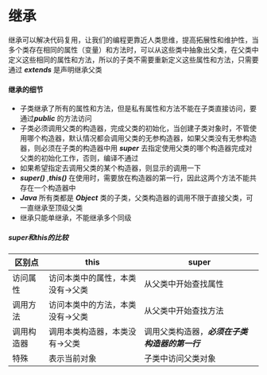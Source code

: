 # 继承

继承可以解决代码复用，让我们的编程更靠近人类思维，提高拓展性和维护性，当多个类存在相同的属性（变量）和方法时，可以从这些类中抽象出父类，在父类中定义这些相同的属性和方法，所以的子类不需要重新定义这些属性和方法，只需要通过 ***extends*** 是声明继承父类



#### **继承的细节**

- 子类继承了所有的属性和方法，但是私有属性和方法不能在子类直接访问，要通过***public*** 的方法访问
- 子类必须调用父类的构造器，完成父类的初始化，当创建子类对象时，不管使用哪个构造器，默认情况都会调用父类的无参构造器，如果父类没有无参构造器，则必须在子类的构造器中用  ***super***  去指定使用父类的哪个构造器完成对父类的初始化工作，否则，编译不通过
- 如果希望指定去调用父类的某个构造器，则显示的调用一下
- ***super()***  ,***this()***  在使用时，需要放在构造器的第一行，因此这两个方法不能共存在一个构造器中
- ***Java*** 所有类都是 ***Object*** 类的子类，父类构造器的调用不限于直接父类，可一直继承至顶级父类
- 继承只能单继承，不能继承多个同级

##### super和this的比较

| 区别点     | this                             | super                                          |
| ---------- | -------------------------------- | ---------------------------------------------- |
| 访问属性   | 访问本类中的属性，本类没有->父类 | 从父类中开始查找属性                           |
| 调用方法   | 访问本类中的方法，本类没有->父类 | 从父类中开始查找方法                           |
| 调用构造器 | 调用本类构造器，本类没有->父类   | 调用父类构造器，***必须在子类构造器的第一行*** |
| 特殊       | 表示当前对象                     | 子类中访问父类对象                             |

